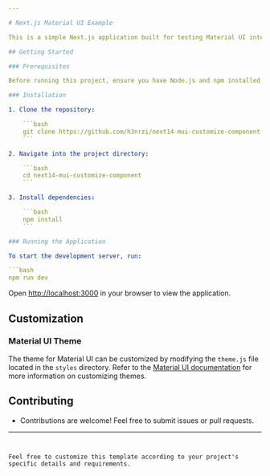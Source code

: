 ```yaml
---

# Next.js Material UI Example

This is a simple Next.js application built for testing Material UI integration and customization within a Next.js environment.

## Getting Started

### Prerequisites

Before running this project, ensure you have Node.js and npm installed on your machine.

### Installation

1. Clone the repository:

    ```bash
    git clone https://github.com/h3nrzi/next14-mui-customize-component.git
    ```

2. Navigate into the project directory:

    ```bash
    cd next14-mui-customize-component
    ```

3. Install dependencies:

    ```bash
    npm install
    ```

### Running the Application

To start the development server, run:

```bash
npm run dev
```

Open [http://localhost:3000](http://localhost:3000) in your browser to view the application.

## Customization

### Material UI Theme

The theme for Material UI can be customized by modifying the `theme.js` file located in the `styles` directory. Refer to the [Material UI documentation](https://material-ui.com/customization/theming/) for more information on customizing themes.

## Contributing
- Contributions are welcome! Feel free to submit issues or pull requests.
---
```


Feel free to customize this template according to your project's specific details and requirements.
